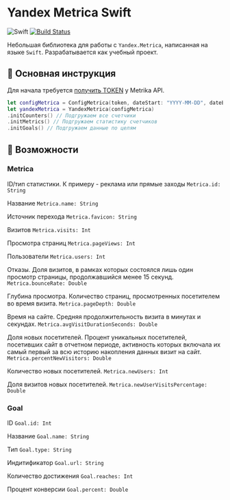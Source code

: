 # Yandex Metrica Swift

![Swift](http://img.shields.io/badge/swift-3.0-brightgreen.svg)
[![Build Status](https://travis-ci.org/AlekseySkynox/yandex-metrica-swift.svg?branch=master)](https://travis-ci.org/AlekseySkynox/yandex-metrica-swift)

Небольшая библиотека для работы с `Yandex.Metrica`, написанная на языке `Swift`. Разрабатывается как учебный проект.

## 📖 Основная инструкция

Для начала требуется [получить TOKEN](https://tech.yandex.ru/metrika/doc/api2/intro/authorization-docpage/) у Metrika API.

```Swift
let configMetrica = ConfigMetrica(token, dateStart: "YYYY-MM-DD", dateEnd: "YYYY-MM-DD")
let yandexMetrica = YandexMetrica(configMetrica)
.initCounters() // Подгружаем все счетчики
.initMetrics() // Подгружаем статистику счетчиков
.initGoals() // Подгружаем данные по целям
```

## 🚀 Возможности

### Metrica

ID/тип статистики. К примеру - реклама или прямые заходы
`Metrica.id: String`

Название
`Metrica.name: String`

Источник перехода
`Metrica.favicon: String`

Визитов
`Metrica.visits: Int`

Просмотра страниц
`Metrica.pageViews: Int`

Пользователи
`Metrica.users: Int`

Отказы. Доля визитов, в рамках которых состоялся лишь один просмотр страницы, продолжавшийся менее 15 секунд.
`Metrica.bounceRate: Double`

Глубина просмотра. Количество страниц, просмотренных посетителем во время визита.
`Metrica.pageDepth: Double`

Время на сайте. Средняя продолжительность визита в минутах и секундах.
`Metrica.avgVisitDurationSeconds: Double`

Доля новых посетителей. Процент уникальных посетителей, посетивших сайт в отчетном периоде, активность которых включала их самый первый за всю историю накопления данных визит на сайт.
`Metrica.percentNewVisitors: Double`

Количество новых посетителей.
`Metrica.newUsers: Int`

Доля визитов новых посетителей.
`Metrica.newUserVisitsPercentage: Double`

### Goal

ID
`Goal.id: Int`

Название
`Goal.name: String`

Тип
`Goal.type: String`

Индитификатор
`Goal.url: String`

Количество достижения
`Goal.reaches: Int`

Процент конверсии
`Goal.percent: Double`
